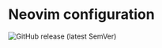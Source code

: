 # Neovim configuration

![GitHub release (latest SemVer)](https://img.shields.io/github/v/release/vladdoster/neovim-configuration)
